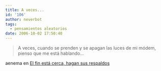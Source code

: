```yaml
---
title: A veces...
id: '106'
author: neverbot
tags:
  - pensamientos aleatorios
date: 2006-10-02 17:50:40
---
```


> A veces, cuando se prenden y se apagan las luces de mi módem, pienso que me está hablando...

aenema en [El fin está cerca, hagan sus respaldos](http://finestacerca.blogspot.com/)